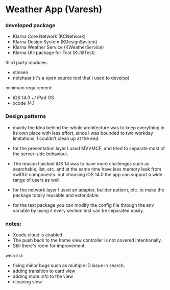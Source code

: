 # Weather App (Varesh)


### developed package

* Klarna Core Network (KCNetwork)
* Klarna Design System (KDesignSystem)
* Klarna Weather Service (KWeatherService)
* Klarna Util package for Test (KUtilTest)


third party modules: 

* stinsen
* netshear (it's a open source tool that I used to develop)


minimum requirement:

* iOS 14.0 +/ iPad OS
* xcode 14.1


### Design patterns 

* mainly the Idea behind the whole architecture was to keep everything in its own place with less effort, since I was bounded to two workday limitations, I couldn't clean up at the end.

* for the presentation layer I used MVVMCF, and tried to separate most of the server-side behaviour.

* The reason I picked iOS 14 was to have more challenges such as searchable, list, etc. and at the same time have less memory leak from swiftUI components. but choosing iOS 14.0 the app can support a wide range of users as well.

* for the network layer I used an adapter, builder pattern, etc. to make the package totally reusable and extendable.

* for the test package you can modify the config file through the env variable by using it every section test can be separated easily.


### notes:

* Xcode cloud is enabled
* The push back to the home view controller is not covered intentionally.
* Still there's room for improvement. 


wish list:

* fixing minor bugs such as multiple ID issue in search.
* adding transition to card view
* adding more info to the view
* cleaning view
